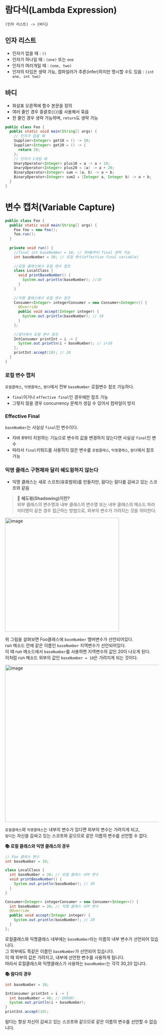 # 람다식(Lambda Expression)

```
(인자 리스트) -> {바디}
```

## 인자 리스트

- 인자가 없을 때 : `()`
- 인자가 하나일 때 : `(one)` 또는 `one`
- 인자가 여러개일 때 : `(one, two)`
- 인자의 타입은 생략 가능, 컴파일러가 추론(infer)하지만 명시할 수도 있음 : `(int one, int two)`

## 바디

- 화살표 오른쪽에 함수 본문을 정의
- 여러 줄인 경우 중괄호(`{}`)를 사용해서 묶음
- 한 줄인 경우 생략 가능하며, `return`도 생략 가능

```java
public class Foo {
  public static void main(String[] args) {
    // 인자가 없을 때
    Supplier<Integer> get10 = () -> 10;
    Supplier<Integer> get20 = () -> {
      return 20;
    };
    // 인자가 1개일 때
    UnaryOperator<Integer> plus10 = a -> a + 10;
    UnaryOperator<Integer> plus20 = (a) -> a + 20;
    BinaryOperator<Integer> sum = (a, b) -> a + b;
    BinaryOperator<Integer> sum2 = (Integer a, Integer b) -> a + b;
  }
}
```

# 변수 캡처(Variable Capture)

```java
public class Foo {
  public static void main(String[] args) {
    Foo foo = new Foo();
    foo.run();
  }
  
  private void run() {
    //final int baseNumber = 10; // 자바8부터 final 생략 가능
    int baseNumber = 10; // 로컬 변수(effective final variable)
    
    //로컬 클래스에서 로컬 변수 참조
    class LocalClass {
      void printBaseNumber() {
        System.out.println(baseNumber); //10
      }
    }
    
    //익명 클래스에서 로컬 변수 참조
    Consumer<Integer> integerConsumer = new Consumer<Integer>() {
      @Override
      public void accept(Integer integer) {
        System.out.println(baseNumber); // 10
      }
    };
    
    //람다에서 로컬 변수 참조
    IntConsumer printInt = i -> {
      System.out.println(i + baseNumber); // i+10
    };
    printInt.accept(10); // 20
  }
}
```

### 로컬 변수 캡처
`로컬클래스`, `익명클래스`, `람다`에서 전부 `baseNumber` 로컬변수 참조 가능하다.
- `final`이거나 `effective final`인 경우에만 참조 가능
- 그렇지 않을 경우 concurrency 문제가 생길 수 있어서 컴파일이 방지

### Effective Final
`baseNumber`는 사실상 `final`인 변수이다.
- 자바 8부터 지원하는 기능으로 변수의 값을 변경하지 않는다면 사실상 `final`인 변수
- 따라서 `final`키워드를 사용하지 않은 변수를 `로컬클래스`, `익명클래스`, `람다`에서 참조 가능

### 익명 클래스 구현체와 달리 쉐도윙하지 않는다
- 익명 클래스는 새로 스코프(유효범위)를 만들지만, 람다는 람다를 감싸고 있는 스코프와 같음

> 🧐 **쉐도윙(Shadowing)이란?**<br>
> 외부 클래스의 변수명과 내부 클래스의 변수명 또는 내부 클래스의 메소드 파라미터명이 같은 경우 접근하는 방법으로, 외부의 변수가 가려지는 것을 의미한다.

<img width="373" alt="image" src="https://user-images.githubusercontent.com/80039556/181870544-08750e37-0789-4f6d-a8b1-3bbddbeb5d39.png">

위 그림을 살펴보면 Foo클래스에 `baseNumber` 멤버변수가 선언되어있다.<br>
run 메소드 안에 같은 이름인 `baseNumber` 지역변수가 선언되어있다.<br>
이 때 run 메소드에서 `baseNumber`를 사용하면 지역변수의 값인 20이 나오게 된다.<br>
이처럼 run 메소드 외부의 값인 `baseNumber = 10`은 가려지게 되는 것이다.

<img width="514" alt="image" src="https://user-images.githubusercontent.com/80039556/181870573-f49523b7-85b1-4643-93ec-867c15e4b739.png">

`로컬클래스`와 `익명클래스`는 내부의 변수가 있다면 외부의 변수는 가려지게 되고,<br>
`람다`는 자신을 감싸고 있는 스코프와 같으므로 같은 이름의 변수를 선언할 수 없다.

**📚 로컬 클래스와 익명 클래스의 경우**
```java
// Foo 클래스 변수
int baseNumber = 10;

class LocalClass {
  int baseNumber = 30; // 로컬 클래스 내부 변수
  void printBaseNumber() {
    System.out.println(baseNumber); // 30
  }
}

Consumer<Integer> integerConsumer = new Consumer<Integer>() {
  int baseNumber = 20; // 익명 클래스 내부 변수
  @Override
  public void accept(Integer integer) {
    System.out.println(baseNumber); // 20
  }
};
```
로컬클래스와 익명클래스 내부에는 `baseNumber`라는 이름의 내부 변수가 선언되어 있습니다.<br>
그 외부에도 똑같은 이름인 `baseNumber`가 선언되어 있습니다.<br>
이 때 외부의 값은 가려지고, 내부에 선언한 변수를 사용하게 됩니다.<br>
따라서 로컬클래스와 익명클래스가 사용하는 `baseNumber`는 각각 30,20 입니다.

**📚 람다의 경우**
```java
int baseNumber = 10;

IntConsumer printInt = i -> {
  int baseNumber = 40; // ERROR!
  System.out.println(i + baseNumber);
}
printInt.accept(10);
```
람다는 항상 자신이 감싸고 있는 스코프와 같으므로 같은 이름의 변수를 선언할 수 없습니다.
